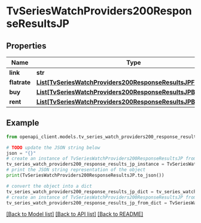 # TvSeriesWatchProviders200ResponseResultsJP


## Properties

Name | Type | Description | Notes
------------ | ------------- | ------------- | -------------
**link** | **str** |  | [optional] 
**flatrate** | [**List[TvSeriesWatchProviders200ResponseResultsJPFlatrateInner]**](TvSeriesWatchProviders200ResponseResultsJPFlatrateInner.md) |  | [optional] 
**buy** | [**List[TvSeriesWatchProviders200ResponseResultsJPBuyInner]**](TvSeriesWatchProviders200ResponseResultsJPBuyInner.md) |  | [optional] 
**rent** | [**List[TvSeriesWatchProviders200ResponseResultsJPBuyInner]**](TvSeriesWatchProviders200ResponseResultsJPBuyInner.md) |  | [optional] 

## Example

```python
from openapi_client.models.tv_series_watch_providers200_response_results_jp import TvSeriesWatchProviders200ResponseResultsJP

# TODO update the JSON string below
json = "{}"
# create an instance of TvSeriesWatchProviders200ResponseResultsJP from a JSON string
tv_series_watch_providers200_response_results_jp_instance = TvSeriesWatchProviders200ResponseResultsJP.from_json(json)
# print the JSON string representation of the object
print(TvSeriesWatchProviders200ResponseResultsJP.to_json())

# convert the object into a dict
tv_series_watch_providers200_response_results_jp_dict = tv_series_watch_providers200_response_results_jp_instance.to_dict()
# create an instance of TvSeriesWatchProviders200ResponseResultsJP from a dict
tv_series_watch_providers200_response_results_jp_from_dict = TvSeriesWatchProviders200ResponseResultsJP.from_dict(tv_series_watch_providers200_response_results_jp_dict)
```
[[Back to Model list]](../README.md#documentation-for-models) [[Back to API list]](../README.md#documentation-for-api-endpoints) [[Back to README]](../README.md)



